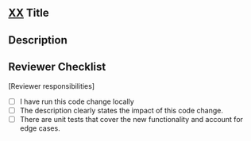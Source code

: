 <!--- Title Link to Jira Ticket - UPDATE WITH YOUR TICKET TAG in name and url --->
## [XX](https://electricaio.atlassian.net/browse/XX) Title

<!--- Describe these changes in detail --->
## Description

## Reviewer Checklist
<!--- Go over all the following points, and put an `x` in all the boxes that apply. --->
<!--- If any of the following checkboxes don't apply, simply strike them out: ~~ ... ~~ --->
[Reviewer responsibilities]
- [ ] I have run this code change locally
- [ ] The description clearly states the impact of this code change.
- [ ] There are unit tests that cover the new functionality and account for edge cases.
